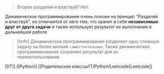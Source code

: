 
> Второе разделяй и властвуй? Нет.

Динамическое программирование очень похоже на принцип "Разделяй и властвуй", но отличается от него тем, что хранит в себе **независимые друг от друга задачи** и также использует результат их выполнения в дальнейшей работе

>[!info]
>Динамическое программирование разделяет одну сложную задачу на более мелкие `самостоятельные`.
>Также динамическое программирование сохраняет результат для их переиспользования

[[IT]] [[Python]] [[Родительские классы/IT/Python/Leetcode|Leetcode]]